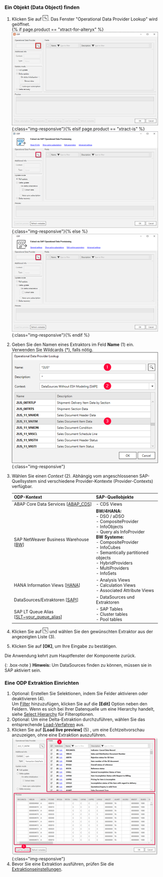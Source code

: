 ### Ein Objekt (Data Object) finden

1. Klicken Sie auf ![magnifying-glass](/img/content/icons/magnifying-glass.png). Das Fenster "Operational Data Provider Lookup" wird geöffnet.<br>
{% if page.product == "xtract-for-alteryx" %}![Lookup](/img/content/xfa/odp-lookup.png){:class="img-responsive"}{% elsif page.product == "xtract-is" %}![Lookup](/img/content/xis/odp-lookup.png){:class="img-responsive"}{% else %}![Lookup](/img/content/xu/odp-lookup.png){:class="img-responsive"}{% endif %}
2. Geben Sie den Namen eines Extraktors im Feld **Name** (1) ein. Verwenden Sie Wildcards (*), falls nötig.
![Datasource Sales Document Item Data (2LIS_11_VAITM)](/img/content/odp/odp-datasource-2lis-11-vaitm-01.png){:class="img-responsive"}
3. Wählen Sie einen *Context* (2). Abhängig vom angeschlossenen SAP-Quellsystem sind verschiedene Provider-Kontexte (Provider-Contexts) verfügbar.
	
	ODP-Kontext | SAP-Quellobjekte |
	------------ |------------ |
	ABAP Core Data Services [[ABAP_CDS](./odp-abap-cds-views)]|- CDS Views |
	SAP NetWeaver Business Warehouse [[BW](./odp-bw-infoproviders)] |**BW/4HANA:**<br> - DSO / aDSO<br> - CompositeProvider<br> - InfoObjects <br> - Query als InfoProvider<br> **BW Systeme:**<br> - CompositeProvider<br> - InfoCubes<br> - Semantically partitioned objects<br> - HybridProviders<br> - MultiProviders<br> - InfoSets |
	HANA Information Views [[HANA](./odp-hana-views)] | - Analysis Views<br> - Calculation Views<br> - Associated Attribute Views |
	DataSources/Extraktoren [[SAPI](./odp-extractors)] | - DataSources und Extraktoren |
	SAP LT Queue Alias [[SLT~your_queue_alias](./odp-slt-server)] | - SAP Tables<br> - Cluster tables<br> - Pool tables |
4. Klicken Sie auf ![magnifying-glass](/img/content/icons/magnifying-glass.png) und wählen Sie den gewünschten Extraktor aus der angezeigten Liste (3).
5. Klicken Sie auf **[OK]**, um Ihre Eingabe zu bestätigen.

Die Anwendung kehrt zum Hauptfenster der Komponente zurück.

{: .box-note }
**Hinweis:** Um DataSources finden zu können, müssen sie in SAP aktiviert sein.

### Eine ODP Extraktion Einrichten

1. Optional: Erstellen Sie Selektionen, indem Sie Felder aktivieren oder deaktivieren (4). <br>
Um [Filter](#selektion-und-filter) hinzuzufügen, klicken Sie auf die **[Edit]** Option neben den Feldern. 
Wenn es sich bei Ihrer Datenquelle um eine Hierarchy handelt, siehe [Select Hierarchy](./odp-extractors#select-hierarchy) für Filteroptionen.
2. Optional: Um eine Delta-Extraktion durchzuführen, wählen Sie das entsprechende [Load-Verfahren](#load-verfahren-update-mode) aus.
3. Klicken Sie auf **[Load live preview]** (5) , um eine Echtzeitvorschau anzuzeigen, ohne eine Extraktion auszuführen.
![Datasource Preview](/img/content/odp/odp-datasource-2lis-11-vaitm-02-preview.png){:class="img-responsive"}
4. Bevor Sie eine Extraktion ausführen, prüfen Sie die [Extraktionseinstellungen](./odp-settings).


